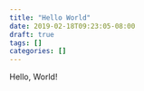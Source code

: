 ```yaml
---
title: "Hello World"
date: 2019-02-18T09:23:05-08:00
draft: true
tags: []
categories: []
---
```


Hello, World!
